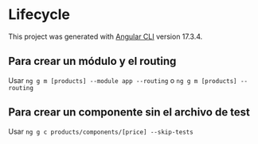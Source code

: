 # Lifecycle

This project was generated with [Angular CLI](https://github.com/angular/angular-cli) version 17.3.4.

## Para crear un módulo y el routing

 Usar `ng g m [products] --module app --routing` o `ng g m [products] --routing` 

## Para crear un componente sin el archivo de test

 Usar `ng g c products/components/[price] --skip-tests`
